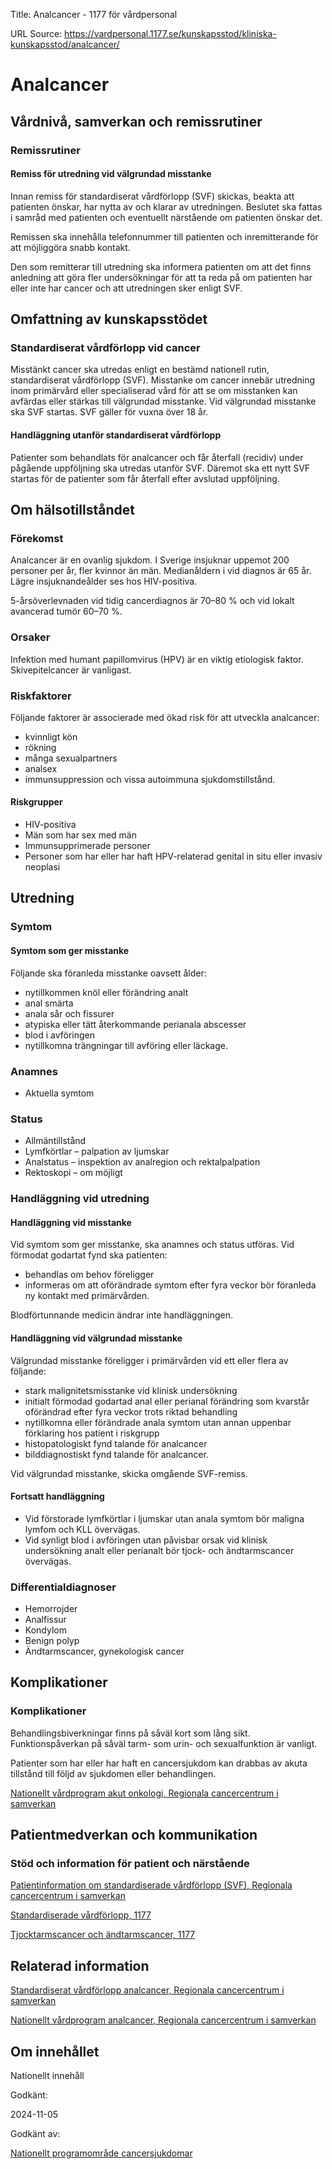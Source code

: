 Title: Analcancer - 1177 för vårdpersonal

URL Source: https://vardpersonal.1177.se/kunskapsstod/kliniska-kunskapsstod/analcancer/

Analcancer
==========

Vårdnivå, samverkan och remissrutiner
-------------------------------------

### Remissrutiner

#### Remiss för utredning vid välgrundad misstanke

Innan remiss för standardiserat vårdförlopp (SVF) skickas, beakta att patienten önskar, har nytta av och klarar av utredningen. Beslutet ska fattas i samråd med patienten och eventuellt närstående om patienten önskar det.

Remissen ska innehålla telefonnummer till patienten och inremitterande för att möjliggöra snabb kontakt.

Den som remitterar till utredning ska informera patienten om att det finns anledning att göra fler undersökningar för att ta reda på om patienten har eller inte har cancer och att utredningen sker enligt SVF.

Omfattning av kunskapsstödet
----------------------------

### Standardiserat vårdförlopp vid cancer

Misstänkt cancer ska utredas enligt en bestämd nationell rutin, standardiserat vårdförlopp (SVF). Misstanke om cancer innebär utredning inom primärvård eller specialiserad vård för att se om misstanken kan avfärdas eller stärkas till välgrundad misstanke. Vid välgrundad misstanke ska SVF startas. SVF gäller för vuxna över 18 år.

#### Handläggning utanför standardiserat vårdförlopp

Patienter som behandlats för analcancer och får återfall (recidiv) under pågående uppföljning ska utredas utanför SVF. Däremot ska ett nytt SVF startas för de patienter som får återfall efter avslutad uppföljning.

Om hälsotillståndet
-------------------

### Förekomst

Analcancer är en ovanlig sjukdom. I Sverige insjuknar uppemot 200 personer per år, fler kvinnor än män. Medianåldern i vid diagnos är 65 år. Lägre insjuknandeålder ses hos HIV-positiva.

5-årsöverlevnaden vid tidig cancerdiagnos är 70–80 % och vid lokalt avancerad tumör 60–70 %.

### Orsaker

Infektion med humant papillomvirus (HPV) är en viktig etiologisk faktor. Skivepitelcancer är vanligast.

### Riskfaktorer

Följande faktorer är associerade med ökad risk för att utveckla analcancer:

*   kvinnligt kön
*   rökning
*   många sexualpartners
*   analsex
*   immunsuppression och vissa autoimmuna sjukdomstillstånd.

#### Riskgrupper

*   HIV-positiva
*   Män som har sex med män
*   Immunsupprimerade personer
*   Personer som har eller har haft HPV-relaterad genital in situ eller invasiv neoplasi

Utredning
---------

### Symtom

#### Symtom som ger misstanke

Följande ska föranleda misstanke oavsett ålder:

*   nytillkommen knöl eller förändring analt
*   anal smärta
*   anala sår och fissurer
*   atypiska eller tätt återkommande perianala abscesser
*   blod i avföringen
*   nytillkomna trängningar till avföring eller läckage.

### Anamnes

*   Aktuella symtom

### Status

*   Allmäntillstånd
*   Lymfkörtlar – palpation av ljumskar
*   Analstatus – inspektion av analregion och rektalpalpation
*   Rektoskopi – om möjligt

### Handläggning vid utredning

#### Handläggning vid misstanke

Vid symtom som ger misstanke, ska anamnes och status utföras. Vid förmodat godartat fynd ska patienten:

*   behandlas om behov föreligger
*   informeras om att oförändrade symtom efter fyra veckor bör föranleda ny kontakt med primärvården.

Blodförtunnande medicin ändrar inte handläggningen.

#### Handläggning vid välgrundad misstanke

Välgrundad misstanke föreligger i primärvården vid ett eller flera av följande:

*   stark malignitetsmisstanke vid klinisk undersökning
*   initialt förmodad godartad anal eller perianal förändring som kvarstår oförändrad efter fyra veckor trots riktad behandling
*   nytillkomna eller förändrade anala symtom utan annan uppenbar förklaring hos patient i riskgrupp
*   histopatologiskt fynd talande för analcancer
*   bilddiagnostiskt fynd talande för analcancer.

Vid välgrundad misstanke, skicka omgående SVF-remiss.

#### Fortsatt handläggning

*   Vid förstorade lymfkörtlar i ljumskar utan anala symtom bör maligna lymfom och KLL övervägas.
*   Vid synligt blod i avföringen utan påvisbar orsak vid klinisk undersökning analt eller perianalt bör tjock- och ändtarmscancer övervägas.

### Differentialdiagnoser

*   Hemorrojder
*   Analfissur
*   Kondylom
*   Benign polyp
*   Ändtarmscancer, gynekologisk cancer

Komplikationer
--------------

### Komplikationer

Behandlingsbiverkningar finns på såväl kort som lång sikt. Funktionspåverkan på såväl tarm- som urin- och sexualfunktion är vanligt.

Patienter som har eller har haft en cancersjukdom kan drabbas av akuta tillstånd till följd av sjukdomen eller behandlingen.

[Nationellt vårdprogram akut onkologi, Regionala cancercentrum i samverkan](https://cancercentrum.se/samverkan/cancerdiagnoser/overgripande-kunskapsstod/nationellt-vardprogram-akut-onkologi/)

Patientmedverkan och kommunikation
----------------------------------

### Stöd och information för patient och närstående

[Patientinformation om standardiserade vårdförlopp (SVF), Regionala cancercentrum i samverkan](https://cancercentrum.se/samverkan/vara-uppdrag/kunskapsstyrning/vardforlopp/patientinformation/)

[Standardiserade vårdförlopp, 1177](https://www.1177.se/sa-fungerar-varden/lagar-och-bestammelser/att-fa-vard-enligt-ett-vardforlopp/)

[Tjocktarmscancer och ändtarmscancer, 1177](https://www.1177.se/sjukdomar--besvar/cancer/cancerformer/tjocktarmscancer-och-andtarmscancer/)

Relaterad information
---------------------

[Standardiserat vårdförlopp analcancer, Regionala cancercentrum i samverkan](https://kunskapsbanken.cancercentrum.se/diagnoser/analcancer/vardforlopp/)

[Nationellt vårdprogram analcancer, Regionala cancercentrum i samverkan](https://kunskapsbanken.cancercentrum.se/diagnoser/analcancer/vardprogram/)

Om innehållet
-------------

Nationellt innehåll

Godkänt:

2024-11-05

Godkänt av:

[Nationellt programområde cancersjukdomar](https://kunskapsstyrningvard.se/kunskapsstyrningvard/programomradenochsamverkansgrupper/nationellaprogramomraden/npocancersjukdomar.56426.html)
